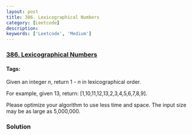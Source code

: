 ```yaml
---
layout: post
title: 386. Lexicographical Numbers
category: [Leetcode]
description: 
keywords: ['Leetcode', 'Medium']
---
```

### [386. Lexicographical Numbers](https://leetcode.com/problems/lexicographical-numbers)

#### Tags: 

<div class="content__u3I1 question-content__JfgR"><div><p>Given an integer <i>n</i>, return 1 - <i>n</i> in lexicographical order.</p>
<p>For example, given 13, return: [1,10,11,12,13,2,3,4,5,6,7,8,9].</p>
<p>Please optimize your algorithm to use less time and space. The input size may be as large as 5,000,000.</p>
</div></div>

### Solution
